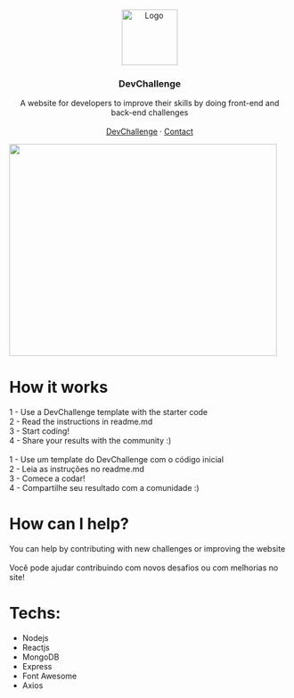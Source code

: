 <br />
<p align="center">
    <a href="https://devchallenge.now.sh/">
    <img src="https://trello-attachments.s3.amazonaws.com/590fa896d2d25e50583de620/500x500/0bdcc819ea145cb0167619c6d00f2174/D.png" alt="Logo" width="100" height="100">
  </a>
  
  <h3 align="center">DevChallenge</h3>

  <p align="center">
    A website for developers to improve their skills by doing front-end and back-end challenges
       <br />
    <br />
     <a href="https://devchallenge.now.sh/">DevChallenge</a>
    ·
    <a href="https://www.linkedin.com/in/lorenagmontes/">Contact</a>
  </p>
</p>

<img src="https://trello-attachments.s3.amazonaws.com/590fa7f5a8ab015d0cf88052/590fa896d2d25e50583de620/f6415cc73bf395689cb5c690cf9f6abc/devchallenge.png" width="480" height="380">

# How it works
1 - Use a DevChallenge template with the starter code<br>
2 - Read the instructions in readme.md<br>
3 - Start coding!<br>
4 - Share your results with the community :)<br>
<br>
1 - Use um template do DevChallenge com o código inicial<br>
2 - Leia as instruções no readme.md<br>
3 - Comece a codar!<br>
4 - Compartilhe seu resultado com a comunidade :)<br>

# How can I help?
You can help by contributing with new challenges or improving the website
<br><br>
Você pode ajudar contribuindo com novos desafios ou com melhorias no site!

# Techs:
- Nodejs
- Reactjs
- MongoDB
- Express
- Font Awesome
- Axios
